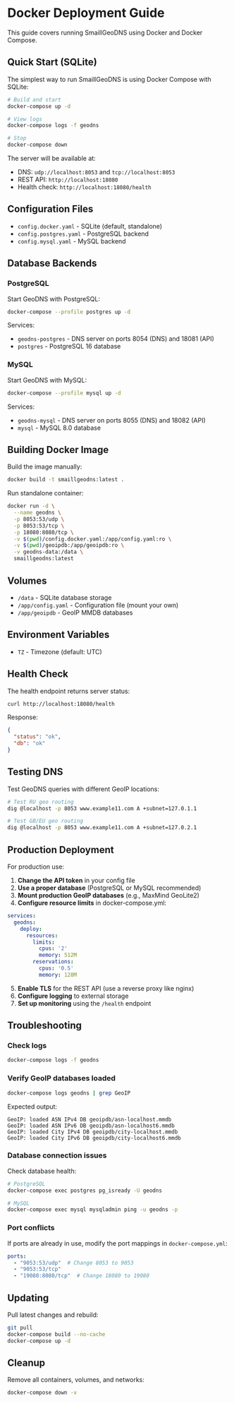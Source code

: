 # Docker Deployment Guide

This guide covers running SmaillGeoDNS using Docker and Docker Compose.

## Quick Start (SQLite)

The simplest way to run SmaillGeoDNS is using Docker Compose with SQLite:

```bash
# Build and start
docker-compose up -d

# View logs
docker-compose logs -f geodns

# Stop
docker-compose down
```

The server will be available at:
- DNS: `udp://localhost:8053` and `tcp://localhost:8053`
- REST API: `http://localhost:18080`
- Health check: `http://localhost:18080/health`

## Configuration Files

- `config.docker.yaml` - SQLite (default, standalone)
- `config.postgres.yaml` - PostgreSQL backend
- `config.mysql.yaml` - MySQL backend

## Database Backends

### PostgreSQL

Start GeoDNS with PostgreSQL:

```bash
docker-compose --profile postgres up -d
```

Services:
- `geodns-postgres` - DNS server on ports 8054 (DNS) and 18081 (API)
- `postgres` - PostgreSQL 16 database

### MySQL

Start GeoDNS with MySQL:

```bash
docker-compose --profile mysql up -d
```

Services:
- `geodns-mysql` - DNS server on ports 8055 (DNS) and 18082 (API)
- `mysql` - MySQL 8.0 database

## Building Docker Image

Build the image manually:

```bash
docker build -t smaillgeodns:latest .
```

Run standalone container:

```bash
docker run -d \
  --name geodns \
  -p 8053:53/udp \
  -p 8053:53/tcp \
  -p 18080:8080/tcp \
  -v $(pwd)/config.docker.yaml:/app/config.yaml:ro \
  -v $(pwd)/geoipdb:/app/geoipdb:ro \
  -v geodns-data:/data \
  smaillgeodns:latest
```

## Volumes

- `/data` - SQLite database storage
- `/app/config.yaml` - Configuration file (mount your own)
- `/app/geoipdb` - GeoIP MMDB databases

## Environment Variables

- `TZ` - Timezone (default: UTC)

## Health Check

The health endpoint returns server status:

```bash
curl http://localhost:18080/health
```

Response:
```json
{
  "status": "ok",
  "db": "ok"
}
```

## Testing DNS

Test GeoDNS queries with different GeoIP locations:

```bash
# Test RU geo routing
dig @localhost -p 8053 www.example11.com A +subnet=127.0.1.1

# Test GB/EU geo routing
dig @localhost -p 8053 www.example11.com A +subnet=127.0.2.1
```

## Production Deployment

For production use:

1. **Change the API token** in your config file
2. **Use a proper database** (PostgreSQL or MySQL recommended)
3. **Mount production GeoIP databases** (e.g., MaxMind GeoLite2)
4. **Configure resource limits** in docker-compose.yml:

```yaml
services:
  geodns:
    deploy:
      resources:
        limits:
          cpus: '2'
          memory: 512M
        reservations:
          cpus: '0.5'
          memory: 128M
```

5. **Enable TLS** for the REST API (use a reverse proxy like nginx)
6. **Configure logging** to external storage
7. **Set up monitoring** using the `/health` endpoint

## Troubleshooting

### Check logs

```bash
docker-compose logs -f geodns
```

### Verify GeoIP databases loaded

```bash
docker-compose logs geodns | grep GeoIP
```

Expected output:
```
GeoIP: loaded ASN IPv4 DB geoipdb/asn-localhost.mmdb
GeoIP: loaded ASN IPv6 DB geoipdb/asn-localhost6.mmdb
GeoIP: loaded City IPv4 DB geoipdb/city-localhost.mmdb
GeoIP: loaded City IPv6 DB geoipdb/city-localhost6.mmdb
```

### Database connection issues

Check database health:

```bash
# PostgreSQL
docker-compose exec postgres pg_isready -U geodns

# MySQL
docker-compose exec mysql mysqladmin ping -u geodns -p
```

### Port conflicts

If ports are already in use, modify the port mappings in `docker-compose.yml`:

```yaml
ports:
  - "9053:53/udp"  # Change 8053 to 9053
  - "9053:53/tcp"
  - "19080:8080/tcp"  # Change 18080 to 19080
```

## Updating

Pull latest changes and rebuild:

```bash
git pull
docker-compose build --no-cache
docker-compose up -d
```

## Cleanup

Remove all containers, volumes, and networks:

```bash
docker-compose down -v
```
